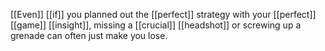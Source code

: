 [[Even]] [[if]] you planned out the [[perfect]] strategy with your [[perfect]] [[game]] [[insight]], missing a [[crucial]] [[headshot]] or screwing up a grenade can often just make you lose.